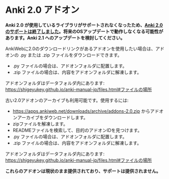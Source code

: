 # Anki 2.0 アドオン

**Anki 2.0 が使用しているライブラリがサポートされなくなったため、[Anki 2.0 のサポートは終了しました](https://shigeyukey.github.io/Anki-faqs-jp/anki-2.0-support-has-ended.html)。将来のOSアップデートで動作しなくなる可能性があります。Anki 2.1 へのアップデートを検討してください。**

AnkiWebに2.0のダウンロードリンクがあるアドオンを使用したい場合は、アドオンの .py または .zip ファイルをダウンロードできます。

- .py ファイルの場合は、アドオンフォルダに配置します。
- .zip ファイルの場合は、内容をアドオンフォルダに解凍します。

アドオンフォルダはデータフォルダ内にあります: <https://shigeyukey.github.io/anki-manual-jp/files.html#ファイルの場所>

古い2.0アドオンのアーカイブも利用可能です。使用するには:

- <https://apps.ankiweb.net/downloads/archive/addons-2.0.zip> からアドオンアーカイブをダウンロードします。
- zipファイルを解凍します。
- READMEファイルを検索して、目的のアドオンIDを見つけます。
- .py ファイルの場合は、アドオンフォルダに配置します。
- .zip ファイルの場合は、内容をアドオンフォルダに解凍します。

アドオンフォルダはデータフォルダ内にあります: <https://shigeyukey.github.io/anki-manual-jp/files.html#ファイルの場所>

**これらのアドオンは現状のまま提供されており、サポートは提供されません。**